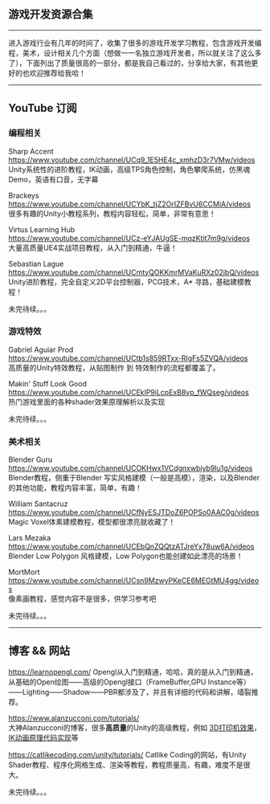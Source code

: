 ## 游戏开发资源合集

---

进入游戏行业有几年的时间了，收集了很多的游戏开发学习教程，包含游戏开发编程，美术，设计相关几个方面（想做一一名独立游戏开发者，所以就关注了这么多了），下面列出了质量很高的一部分，都是我自己看过的，分享给大家，有其他更好的也欢迎推荐给我哈！

---
## YouTube 订阅

### 编程相关

Sharp Accent  
https://www.youtube.com/channel/UCq9_1E5HE4c_xmhzD3r7VMw/videos  
Unity系统性的进阶教程，IK动画，高级TPS角色控制，角色攀爬系统，仿黑魂Demo，英语有口音，无字幕

Brackeys  
https://www.youtube.com/channel/UCYbK_tjZ2OrIZFBvU6CCMiA/videos  
很多有趣的Unity小教程系列，教程内容轻松，简单，非常有意思！  

Virtus Learning Hub  
https://www.youtube.com/channel/UCz-eYJAUgSE-mqzKtit7m9g/videos  
大量高质量UE4实战项目教程，从入门到精通，牛逼！

Sebastian Lague  
https://www.youtube.com/channel/UCmtyQOKKmrMVaKuRXz02jbQ/videos  
Unity进阶教程，完全自定义2D平台控制器，PCG技术，A* 寻路，基础建模教程！ 

未完待续。。。

### 游戏特效

Gabriel Aguiar Prod  
https://www.youtube.com/channel/UCtb1s859RTxx-RIgFs5ZVQA/videos  
高质量的Unity特效教程，从贴图制作 到 特效制作的流程都覆盖了。  

Makin' Stuff Look Good  
https://www.youtube.com/channel/UCEklP9iLcpExB8vp_fWQseg/videos  
热门游戏里面的各种shader效果原理解析以及实现  

未完待续。。。 

### 美术相关  

Blender Guru  
https://www.youtube.com/channel/UCOKHwx1VCdgnxwbjyb9Iu1g/videos  
Blender教程，侧重于Blender 写实风格建模（一般是高模），渲染，以及Blender的其他功能，教程内容丰富，简单，有趣！

William Santacruz  
https://www.youtube.com/channel/UCfNyESJTDoZ6POPSo0AAC0g/videos  
Magic Voxel体素建模教程，模型都很漂亮就收藏了！  

Lars Mezaka  
https://www.youtube.com/channel/UCEbQnZQQtzATJreYx78uw6A/videos  
Blender Low Polygon 风格建模，Low Polygon也能创建如此漂亮的场景！  

MortMort  
https://www.youtube.com/channel/UCsn9MzwyPKeCE6MEGtMU4gg/videos  
像素画教程，感觉内容不是很多，供学习参考吧  

未完待续。。。  

---

## 博客 && 网站

https://learnopengl.com/
Opengl从入门到精通，哈哈，真的是从入门到精通，从基础的Open绘图——高级的Opengl接口（FrameBuffer,GPU Instance等）——Lighting——Shadow——PBR都涉及了，并且有详细的代码和讲解，墙裂推荐。

https://www.alanzucconi.com/tutorials/  
大神Alanzucconi的博客，很多**高质量**的Unity的高级教程，例如 [3D打印机效果](https://www.alanzucconi.com/2016/10/02/3d-printer-shader-effect-part-1/)，[IK动画原理代码实现](https://www.alanzucconi.com/2017/04/10/robotic-arms/)等

https://catlikecoding.com/unity/tutorials/
Catlike Coding的网站，有Unity Shader教程、程序化网格生成、渲染等教程，教程质量高，有趣，难度不是很大。

未完待续。。。 


  

